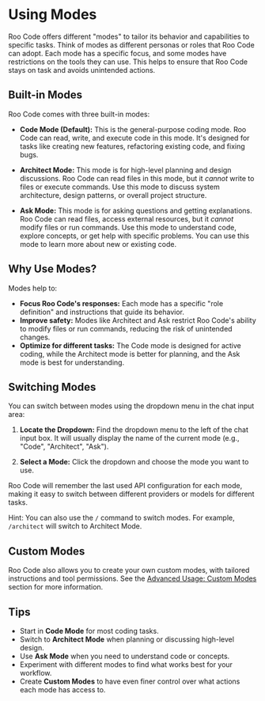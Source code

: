 # Using Modes

Roo Code offers different "modes" to tailor its behavior and capabilities to specific tasks. Think of modes as different personas or roles that Roo Code can adopt. Each mode has a specific focus, and some modes have restrictions on the tools they can use.  This helps to ensure that Roo Code stays on task and avoids unintended actions.

## Built-in Modes

Roo Code comes with three built-in modes:

*   **Code Mode (Default):** This is the general-purpose coding mode.  Roo Code can read, write, and execute code in this mode. It's designed for tasks like creating new features, refactoring existing code, and fixing bugs.

*   **Architect Mode:** This mode is for high-level planning and design discussions. Roo Code can read files in this mode, but it *cannot* write to files or execute commands. Use this mode to discuss system architecture, design patterns, or overall project structure.

*   **Ask Mode:** This mode is for asking questions and getting explanations. Roo Code can read files, access external resources, but it *cannot* modify files or run commands. Use this mode to understand code, explore concepts, or get help with specific problems. You can use this mode to learn more about new or existing code.

## Why Use Modes?

Modes help to:

*   **Focus Roo Code's responses:**  Each mode has a specific "role definition" and instructions that guide its behavior.
*   **Improve safety:**  Modes like Architect and Ask restrict Roo Code's ability to modify files or run commands, reducing the risk of unintended changes.
*   **Optimize for different tasks:**  The Code mode is designed for active coding, while the Architect mode is better for planning, and the Ask mode is best for understanding.

## Switching Modes

You can switch between modes using the dropdown menu in the chat input area:

1.  **Locate the Dropdown:**  Find the dropdown menu to the left of the chat input box. It will usually display the name of the current mode (e.g., "Code", "Architect", "Ask").

2.  **Select a Mode:** Click the dropdown and choose the mode you want to use.

Roo Code will remember the last used API configuration for each mode, making it easy to switch between different providers or models for different tasks.

Hint: You can also use the `/` command to switch modes.  For example, `/architect` will switch to Architect Mode.

## Custom Modes

Roo Code also allows you to create your own custom modes, with tailored instructions and tool permissions.  See the [Advanced Usage: Custom Modes](./../advanced-usage/custom-modes) section for more information.

## Tips

*   Start in **Code Mode** for most coding tasks.
*   Switch to **Architect Mode** when planning or discussing high-level design.
*   Use **Ask Mode** when you need to understand code or concepts.
*   Experiment with different modes to find what works best for your workflow.
*   Create **Custom Modes** to have even finer control over what actions each mode has access to.